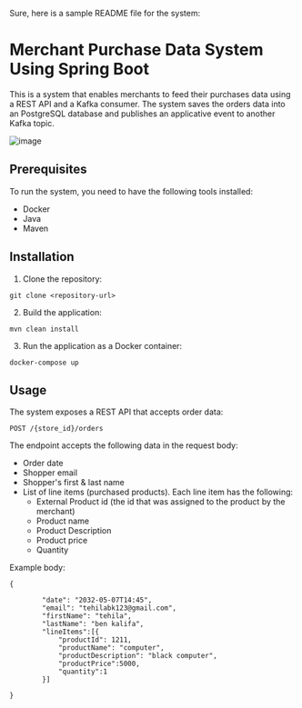 Sure, here is a sample README file for the system:

# Merchant Purchase Data System Using Spring Boot

This is a system that enables merchants to feed their purchases data using a REST API and a Kafka consumer. The system saves the orders data into an PostgreSQL database and publishes an applicative event to another Kafka topic.

![image](https://github.com/tehilabk/orderService/projectDiagram.jpeg)


## Prerequisites

To run the system, you need to have the following tools installed:

- Docker
- Java
- Maven

## Installation

1. Clone the repository:

```
git clone <repository-url>
```

2. Build the application:

```
mvn clean install
```

3. Run the application as a Docker container:

```
docker-compose up
```

## Usage

The system exposes a REST API that accepts order data:

```
POST /{store_id}/orders
```

The endpoint accepts the following data in the request body:

- Order date
- Shopper email
- Shopper's first & last name
- List of line items (purchased products). Each line item has the following:
  - External Product id (the id that was assigned to the product by the merchant)
  - Product name
  - Product Description
  - Product price
  - Quantity

Example body:

```
{
     
        "date": "2032-05-07T14:45",
        "email": "tehilabk123@gmail.com",
        "firstName": "tehila",
        "lastName": "ben kalifa",
        "lineItems":[{
            "productId": 1211,
            "productName": "computer",
            "productDescription": "black computer",
            "productPrice":5000,
            "quantity":1
        }]
    
}
```


